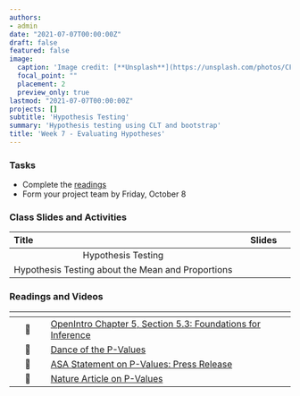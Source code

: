 ```yaml
---
authors:
- admin
date: "2021-07-07T00:00:00Z"
draft: false
featured: false
image:
  caption: 'Image credit: [**Unsplash**](https://unsplash.com/photos/CFZQ4HnWoc8)'
  focal_point: ""
  placement: 2
  preview_only: true
lastmod: "2021-07-07T00:00:00Z"
projects: []
subtitle: 'Hypothesis Testing'
summary: 'Hypothesis testing using CLT and bootstrap'
title: 'Week 7 - Evaluating Hypotheses'
---
```


### Tasks

- Complete the [readings](/post/07-week/#readings)
- Form your project team by Friday, October 8



### Class Slides and Activities

| <div style="width:250px;text-align:left">Title</div> | <div  style="width:80px;text-align:center">Slides</div> | 
|:---:|:---------------------|
| Hypothesis Testing    | [<span style="color: #4b5357;"><i class="fas fa-desktop fa-lg"></i></span>](https://sta198f2021.github.io/website/slides/week-07/w7-l01-testing.html)  | 
| Hypothesis Testing about the Mean and Proportions   | [<span style="color: #4b5357;"><i class="fas fa-desktop fa-lg"></i></span>](https://sta198f2021.github.io/website/slides/week-07/w7-l02-test-mean-prop.html)  | 

### Readings and Videos

| <div style="width:50px"></div>  | <div style="width:420px"></div>  |  <div style="width:200px"></div> |
|:---:|:---|:---:|
| :open_book: | [OpenIntro Chapter 5, Section 5.3: Foundations for Inference ](https://www.openintro.org/book/os/) | **Required** |
| :movie_camera: | [Dance of the P-Values](https://www.youtube.com/watch?v=5OL1RqHrZQ8&app=desktop) | **Required** |
| :open_book: | [ASA Statement on P-Values: Press Release ](https://www.amstat.org/newsroom/pressreleases/P-ValueStatement.pdf) | **Required** |
| :open_book: | [Nature Article on P-Values](http://www.nature.com/news/scientific-method-statistical-errors-1.14700) | **Highly Recommended** |



